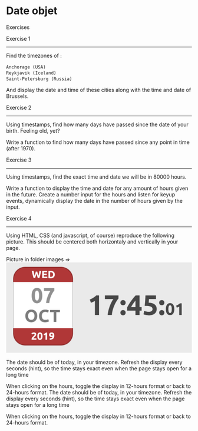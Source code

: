 # Date objet

Exercises

Exercise 1
**********

Find the timezones of :

    Anchorage (USA)
    Reykjavik (Iceland)
    Saint-Petersburg (Russia)

And display the date and time of these cities along with the time and date of Brussels.

Exercise 2
**********

Using timestamps, find how many days have passed since the date of your birth. Feeling old, yet?

Write a function to find how many days have passed since any point in time (after 1970).

Exercise 3
**********

Using timestamps, find the exact time and date we will be in 80000 hours.

Write a function to display the time and date for any amount of hours given in the future. Create a number input for the hours and listen for keyup events, dynamically display the date in the number of hours given by the input.

Exercise 4
**********

Using HTML, CSS (and javascript, of course) reproduce the following picture. This should be centered both horizontaly and vertically in your page.

Picture in folder images => ![Alt Text](./images/layoutexercise.png)


The date should be of today, in your timezone. Refresh the display every seconds (hint), so the time stays exact even when the page stays open for a long time


When clicking on the hours, toggle the display in 12-hours format or back to 24-hours format.
The date should be of today, in your timezone. Refresh the display every seconds (hint), so the time stays exact even when the page stays open for a long time

When clicking on the hours, toggle the display in 12-hours format or back to 24-hours format.